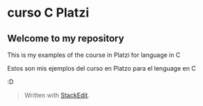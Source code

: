 # curso C Platzi

## **Welcome to my repository**
This is my examples of the course in Platzi for language in C

Estos son mis ejemplos del curso en Platzo para el lenguage en C

:D

> Written with [StackEdit](https://stackedit.io/).

